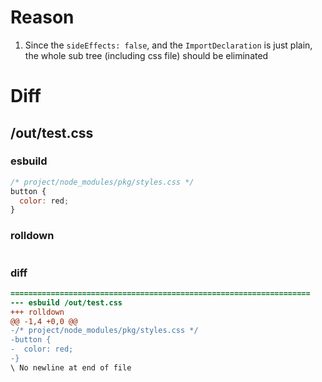 # Reason
1. Since the `sideEffects: false`, and the `ImportDeclaration` is just plain, the whole sub tree (including css file) should be eliminated
# Diff
## /out/test.css
### esbuild
```js
/* project/node_modules/pkg/styles.css */
button {
  color: red;
}
```
### rolldown
```js

```
### diff
```diff
===================================================================
--- esbuild	/out/test.css
+++ rolldown	
@@ -1,4 +0,0 @@
-/* project/node_modules/pkg/styles.css */
-button {
-  color: red;
-}
\ No newline at end of file

```